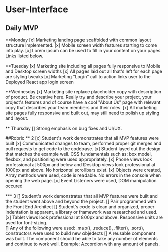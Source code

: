 # User-Interface
## Daily MVP

**Monday
[x] Marketing landing page scaffolded with common layout structure implemented.
[x] Mobile screen width features starting to come into play.
[x] Lorem ipsum can be used to fill in your content on your pages. Links listed below.

**Tuesday
[x] Marketing site including all pages fully responsive to Mobile and Desktop screen widths
[x] All pages laid out all that's left for each page are styling tweaks
[x] Marketing "Login" call to action links user to the Deployed React app login screen

**Wednesday
[x]  Marketing site replace placeholder copy with description of product. Be creative here. Really try and describe your project, your project's features and of course have a cool "About Us" page with relevant copy that describes your team members and their roles.
[x] All marketing site pages fully responsive and built out, may still need to polish up styling and layout.

** Thursday
[] Strong emphasis on bug fixes and UI/UX. 

##Robric
** 2 
[x] Student's work demonstrates that all MVP features were built
[x] Communicated changes to team, performed proper git merges and pull requests to get code to the codebase.
[x] Student layed out the design that matches the example well.  CSS fundamentals such as: box model, flexbox, and positioning were used appropriately. 
[x] Phone views look professional at 500px and below and Desktop views look professional at 1000px and above. No horizontal scrollbars exist.
[x] Objects were created, Array methods were used, code is readable. No errors in the console when opening the web page.
[x] Event Listeners were used, DOM manipulation occured

*** 3
[] Student's work demonstrates that all MVP features were built and the student went above and beyond the project.
[] Pair programmed with the Front End Architect
[] Student's code is clean and organized, proper indentation is apparent, a library or framework was researched and used. 
[x] Tablet views look professional at 800px and above. Responsive units are used for font-sizing.   
[] Any of the following were used: .map(), .reduce(), .filter(), .sort(), constructors were used to build new objedects
[] A reusable component was built.  The component should be able to take any number of elements and continue to work well.  Example: Accordion with any amount of panels.

